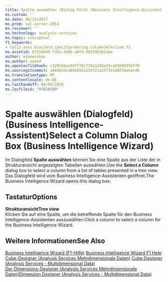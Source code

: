 ```yaml
---
title: Spalte auswählen (Dialog Feld) (Business Intelligence-Assistent) | Microsoft-Dokumentation
ms.custom: ''
ms.date: 06/13/2017
ms.prod: sql-server-2014
ms.reviewer: ''
ms.technology: analysis-services
ms.topic: conceptual
f1_keywords:
- sql12.asvs.biwizard.specifyordering.columnselection.f1
ms.assetid: bf25d649-f35a-458b-a8f4-9b159b3b2abe
author: minewiskan
ms.author: owend
ms.openlocfilehash: c320566ac04ff78cf342a250e53cab5608356ff0
ms.sourcegitcommit: ad4d92dce894592a259721a1571b1d8736abacdb
ms.translationtype: MT
ms.contentlocale: de-DE
ms.lasthandoff: 08/04/2020
ms.locfileid: "87610109"
---
```

# <a name="select-a-column-dialog-box-business-intelligence-wizard"></a><span data-ttu-id="5a3ce-102">Spalte auswählen (Dialogfeld) (Business Intelligence-Assistent)</span><span class="sxs-lookup"><span data-stu-id="5a3ce-102">Select a Column Dialog Box (Business Intelligence Wizard)</span></span>
  <span data-ttu-id="5a3ce-103">Im Dialogfeld **Spalte auswählen** können Sie eine Spalte aus der Liste der in Strukturansicht angezeigten Tabellen auswählen.</span><span class="sxs-lookup"><span data-stu-id="5a3ce-103">Use the **Select a Column** dialog box to select a column from a list of tables presented in a tree view.</span></span> <span data-ttu-id="5a3ce-104">Das Dialogfeld wird vom Business Intelligence-Assistenten geöffnet.</span><span class="sxs-lookup"><span data-stu-id="5a3ce-104">The Business Intelligence Wizard opens this dialog box.</span></span>  
  
## <a name="options"></a><span data-ttu-id="5a3ce-105">Tastatur</span><span class="sxs-lookup"><span data-stu-id="5a3ce-105">Options</span></span>  
 <span data-ttu-id="5a3ce-106">**Strukturansicht**</span><span class="sxs-lookup"><span data-stu-id="5a3ce-106">**Tree view**</span></span>  
 <span data-ttu-id="5a3ce-107">Klicken Sie auf eine Spalte, um die betreffende Spalte für den Business Intelligence-Assistenten auszuwählen.</span><span class="sxs-lookup"><span data-stu-id="5a3ce-107">Click a column to select a column for the Business Intelligence Wizard.</span></span>  
  
## <a name="see-also"></a><span data-ttu-id="5a3ce-108">Weitere Informationen</span><span class="sxs-lookup"><span data-stu-id="5a3ce-108">See Also</span></span>  
 <span data-ttu-id="5a3ce-109">[Business Intelligence Wizard (F1-Hilfe)](business-intelligence-wizard-f1-help.md) </span><span class="sxs-lookup"><span data-stu-id="5a3ce-109">[Business Intelligence Wizard F1 Help](business-intelligence-wizard-f1-help.md) </span></span>  
 <span data-ttu-id="5a3ce-110">[Cube-Designer &#40;Analysis Services Mehrdimensionale Daten&#41;](cube-designer-analysis-services-multidimensional-data.md) </span><span class="sxs-lookup"><span data-stu-id="5a3ce-110">[Cube Designer &#40;Analysis Services - Multidimensional Data&#41;](cube-designer-analysis-services-multidimensional-data.md) </span></span>  
 [<span data-ttu-id="5a3ce-111">Der Dimensions-Designer &#40;Analysis Services Mehrdimensionale Daten&#41;</span><span class="sxs-lookup"><span data-stu-id="5a3ce-111">Dimension Designer &#40;Analysis Services - Multidimensional Data&#41;</span></span>](dimension-designer-analysis-services-multidimensional-data.md)  
  
  
